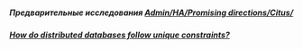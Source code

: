 ##### Предварительные исследования [Admin/HA/Promising directions/Citus/](https://github.com/AV-ghub/PostgreSQL-Cloud-Solutions/tree/main/Admin/HA/Promising%20directions/Citus)

##### [How do distributed databases follow unique constraints?](https://softwareengineering.stackexchange.com/questions/445477/how-do-distributed-databases-follow-unique-constraints)
